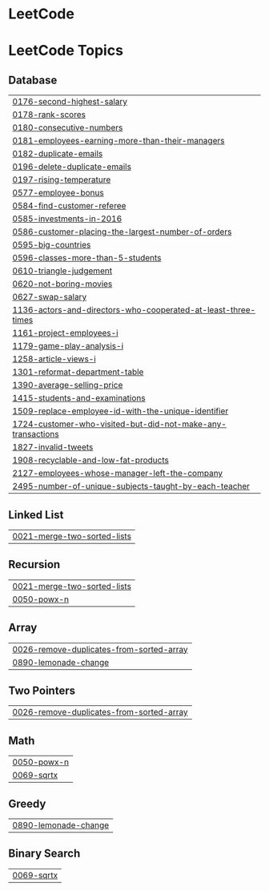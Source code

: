 # LeetCode
<!---LeetCode Topics Start-->
# LeetCode Topics
## Database
|  |
| ------- |
| [0176-second-highest-salary](https://github.com/berkanserbes/LeetCode/tree/master/0176-second-highest-salary) |
| [0178-rank-scores](https://github.com/berkanserbes/LeetCode/tree/master/0178-rank-scores) |
| [0180-consecutive-numbers](https://github.com/berkanserbes/LeetCode/tree/master/0180-consecutive-numbers) |
| [0181-employees-earning-more-than-their-managers](https://github.com/berkanserbes/LeetCode/tree/master/0181-employees-earning-more-than-their-managers) |
| [0182-duplicate-emails](https://github.com/berkanserbes/LeetCode/tree/master/0182-duplicate-emails) |
| [0196-delete-duplicate-emails](https://github.com/berkanserbes/LeetCode/tree/master/0196-delete-duplicate-emails) |
| [0197-rising-temperature](https://github.com/berkanserbes/LeetCode/tree/master/0197-rising-temperature) |
| [0577-employee-bonus](https://github.com/berkanserbes/LeetCode/tree/master/0577-employee-bonus) |
| [0584-find-customer-referee](https://github.com/berkanserbes/LeetCode/tree/master/0584-find-customer-referee) |
| [0585-investments-in-2016](https://github.com/berkanserbes/LeetCode/tree/master/0585-investments-in-2016) |
| [0586-customer-placing-the-largest-number-of-orders](https://github.com/berkanserbes/LeetCode/tree/master/0586-customer-placing-the-largest-number-of-orders) |
| [0595-big-countries](https://github.com/berkanserbes/LeetCode/tree/master/0595-big-countries) |
| [0596-classes-more-than-5-students](https://github.com/berkanserbes/LeetCode/tree/master/0596-classes-more-than-5-students) |
| [0610-triangle-judgement](https://github.com/berkanserbes/LeetCode/tree/master/0610-triangle-judgement) |
| [0620-not-boring-movies](https://github.com/berkanserbes/LeetCode/tree/master/0620-not-boring-movies) |
| [0627-swap-salary](https://github.com/berkanserbes/LeetCode/tree/master/0627-swap-salary) |
| [1136-actors-and-directors-who-cooperated-at-least-three-times](https://github.com/berkanserbes/LeetCode/tree/master/1136-actors-and-directors-who-cooperated-at-least-three-times) |
| [1161-project-employees-i](https://github.com/berkanserbes/LeetCode/tree/master/1161-project-employees-i) |
| [1179-game-play-analysis-i](https://github.com/berkanserbes/LeetCode/tree/master/1179-game-play-analysis-i) |
| [1258-article-views-i](https://github.com/berkanserbes/LeetCode/tree/master/1258-article-views-i) |
| [1301-reformat-department-table](https://github.com/berkanserbes/LeetCode/tree/master/1301-reformat-department-table) |
| [1390-average-selling-price](https://github.com/berkanserbes/LeetCode/tree/master/1390-average-selling-price) |
| [1415-students-and-examinations](https://github.com/berkanserbes/LeetCode/tree/master/1415-students-and-examinations) |
| [1509-replace-employee-id-with-the-unique-identifier](https://github.com/berkanserbes/LeetCode/tree/master/1509-replace-employee-id-with-the-unique-identifier) |
| [1724-customer-who-visited-but-did-not-make-any-transactions](https://github.com/berkanserbes/LeetCode/tree/master/1724-customer-who-visited-but-did-not-make-any-transactions) |
| [1827-invalid-tweets](https://github.com/berkanserbes/LeetCode/tree/master/1827-invalid-tweets) |
| [1908-recyclable-and-low-fat-products](https://github.com/berkanserbes/LeetCode/tree/master/1908-recyclable-and-low-fat-products) |
| [2127-employees-whose-manager-left-the-company](https://github.com/berkanserbes/LeetCode/tree/master/2127-employees-whose-manager-left-the-company) |
| [2495-number-of-unique-subjects-taught-by-each-teacher](https://github.com/berkanserbes/LeetCode/tree/master/2495-number-of-unique-subjects-taught-by-each-teacher) |
## Linked List
|  |
| ------- |
| [0021-merge-two-sorted-lists](https://github.com/berkanserbes/LeetCode/tree/master/0021-merge-two-sorted-lists) |
## Recursion
|  |
| ------- |
| [0021-merge-two-sorted-lists](https://github.com/berkanserbes/LeetCode/tree/master/0021-merge-two-sorted-lists) |
| [0050-powx-n](https://github.com/berkanserbes/LeetCode/tree/master/0050-powx-n) |
## Array
|  |
| ------- |
| [0026-remove-duplicates-from-sorted-array](https://github.com/berkanserbes/LeetCode/tree/master/0026-remove-duplicates-from-sorted-array) |
| [0890-lemonade-change](https://github.com/berkanserbes/LeetCode/tree/master/0890-lemonade-change) |
## Two Pointers
|  |
| ------- |
| [0026-remove-duplicates-from-sorted-array](https://github.com/berkanserbes/LeetCode/tree/master/0026-remove-duplicates-from-sorted-array) |
## Math
|  |
| ------- |
| [0050-powx-n](https://github.com/berkanserbes/LeetCode/tree/master/0050-powx-n) |
| [0069-sqrtx](https://github.com/berkanserbes/LeetCode/tree/master/0069-sqrtx) |
## Greedy
|  |
| ------- |
| [0890-lemonade-change](https://github.com/berkanserbes/LeetCode/tree/master/0890-lemonade-change) |
## Binary Search
|  |
| ------- |
| [0069-sqrtx](https://github.com/berkanserbes/LeetCode/tree/master/0069-sqrtx) |
<!---LeetCode Topics End-->